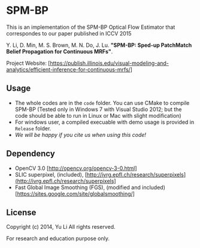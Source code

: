 SPM-BP
========================

This is an implementation of the SPM-BP Optical Flow Estimator that correspondes to our paper published in ICCV 2015 

Y. Li, D. Min, M. S. Brown, M. N. Do, J. Lu. **"SPM-BP: Sped-up PatchMatch Belief Propagation for Continuous MRFs"**. 

Project Website: 
[https://publish.illinois.edu/visual-modeling-and-analytics/efficient-inference-for-continuous-mrfs/]

## Usage
- The whole codes are in the `code` folder. You can use CMake to compile SPM-BP (Tested only in Windows 7 with Visual Studio 2012; but the code should be able to run in Linux or Mac with slight modification)
- For windows user, a compiled execuable with demo usage is provided in `Release` folder.
- *We will be happy if you cite us when using this code!* 

## Dependency
- OpenCV 3.0 [http://opencv.org/opencv-3-0.html]
- SLIC superpixel, (included), [http://ivrg.epfl.ch/research/superpixels](http://ivrg.epfl.ch/research/superpixels]
- Fast Global Image Smoothing (FGS), (modified and included) [https://sites.google.com/site/globalsmoothing/]

## License
Copyright (c) 2014, Yu Li All rights reserved.

For research and education purpose only. 
